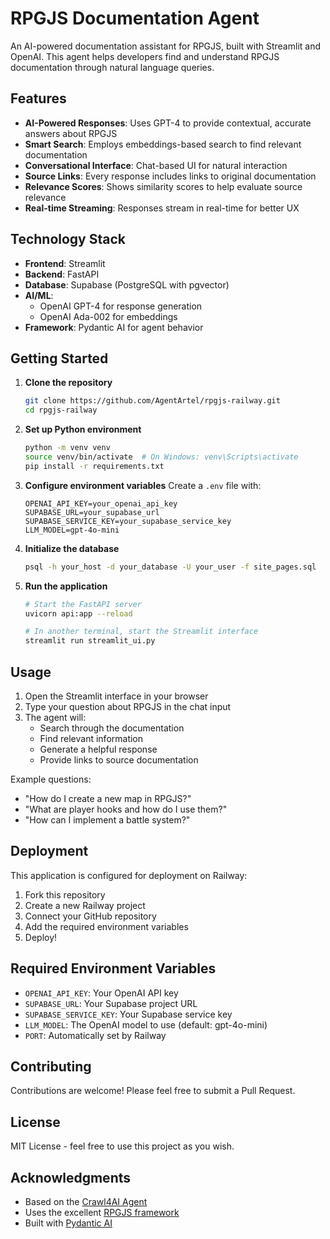 # RPGJS Documentation Agent

An AI-powered documentation assistant for RPGJS, built with Streamlit and OpenAI. This agent helps developers find and understand RPGJS documentation through natural language queries.

## Features

- **AI-Powered Responses**: Uses GPT-4 to provide contextual, accurate answers about RPGJS
- **Smart Search**: Employs embeddings-based search to find relevant documentation
- **Conversational Interface**: Chat-based UI for natural interaction
- **Source Links**: Every response includes links to original documentation
- **Relevance Scores**: Shows similarity scores to help evaluate source relevance
- **Real-time Streaming**: Responses stream in real-time for better UX

## Technology Stack

- **Frontend**: Streamlit
- **Backend**: FastAPI
- **Database**: Supabase (PostgreSQL with pgvector)
- **AI/ML**: 
  - OpenAI GPT-4 for response generation
  - OpenAI Ada-002 for embeddings
- **Framework**: Pydantic AI for agent behavior

## Getting Started

1. **Clone the repository**
   ```bash
   git clone https://github.com/AgentArtel/rpgjs-railway.git
   cd rpgjs-railway
   ```

2. **Set up Python environment**
   ```bash
   python -m venv venv
   source venv/bin/activate  # On Windows: venv\Scripts\activate
   pip install -r requirements.txt
   ```

3. **Configure environment variables**
   Create a `.env` file with:
   ```env
   OPENAI_API_KEY=your_openai_api_key
   SUPABASE_URL=your_supabase_url
   SUPABASE_SERVICE_KEY=your_supabase_service_key
   LLM_MODEL=gpt-4o-mini
   ```

4. **Initialize the database**
   ```bash
   psql -h your_host -d your_database -U your_user -f site_pages.sql
   ```

5. **Run the application**
   ```bash
   # Start the FastAPI server
   uvicorn api:app --reload
   
   # In another terminal, start the Streamlit interface
   streamlit run streamlit_ui.py
   ```

## Usage

1. Open the Streamlit interface in your browser
2. Type your question about RPGJS in the chat input
3. The agent will:
   - Search through the documentation
   - Find relevant information
   - Generate a helpful response
   - Provide links to source documentation

Example questions:
- "How do I create a new map in RPGJS?"
- "What are player hooks and how do I use them?"
- "How can I implement a battle system?"

## Deployment

This application is configured for deployment on Railway:

1. Fork this repository
2. Create a new Railway project
3. Connect your GitHub repository
4. Add the required environment variables
5. Deploy!

## Required Environment Variables

- `OPENAI_API_KEY`: Your OpenAI API key
- `SUPABASE_URL`: Your Supabase project URL
- `SUPABASE_SERVICE_KEY`: Your Supabase service key
- `LLM_MODEL`: The OpenAI model to use (default: gpt-4o-mini)
- `PORT`: Automatically set by Railway

## Contributing

Contributions are welcome! Please feel free to submit a Pull Request.

## License

MIT License - feel free to use this project as you wish.

## Acknowledgments

- Based on the [Crawl4AI Agent](https://github.com/coleam00/ottomator-agents/tree/main/crawl4AI-agent)
- Uses the excellent [RPGJS framework](https://rpgjs.dev)
- Built with [Pydantic AI](https://github.com/pydantic/pydantic-ai)
